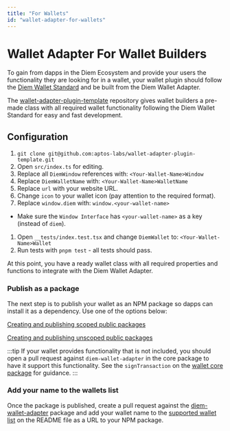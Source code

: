 ```yaml
---
title: "For Wallets"
id: "wallet-adapter-for-wallets"
---
```


# Wallet Adapter For Wallet Builders

To gain from dapps in the Diem Ecosystem and provide your users the functionality they are looking for in a wallet, your wallet plugin should follow the [Diem Wallet Standard](../standards/wallets.md) and be built from the Diem Wallet Adapter.

The [wallet-adapter-plugin-template](https://github.com/aptos-labs/wallet-adapter-plugin-template) repository gives wallet builders a pre-made class with all required wallet functionality following the Diem Wallet Standard for easy and fast development.

## Configuration

1. `git clone git@github.com:aptos-labs/wallet-adapter-plugin-template.git`
1. Open `src/index.ts` for editing.
1. Replace all `DiemWindow` references with: `<Your-Wallet-Name>Window`
1. Replace `DiemWalletName` with: `<Your-Wallet-Name>WalletName`
1. Replace `url` with your website URL.
1. Change `icon` to your wallet icon (pay attention to the required format).
1. Replace `window.diem` with: `window.<your-wallet-name>`
  - Make sure the `Window Interface` has `<your-wallet-name>` as a key (instead of `diem`).
1. Open `__tests/index.test.tsx` and change `DiemWallet` to: `<Your-Wallet-Name>Wallet`
1. Run tests with `pnpm test` - all tests should pass.

At this point, you have a ready wallet class with all required properties and functions to integrate with the Diem Wallet Adapter.

### Publish as a package

The next step is to publish your wallet as an NPM package so dapps can install it as a dependency. Use one of the options below:

[Creating and publishing scoped public packages](https://docs.npmjs.com/creating-and-publishing-scoped-public-packages)

[Creating and publishing unscoped public packages](https://docs.npmjs.com/creating-and-publishing-unscoped-public-packages)

:::tip
If your wallet provides functionality that is not included, you should open a pull request against `diem-wallet-adapter` in the core package to have it support this functionality. See the `signTransaction` on the [wallet core package](https://github.com/aptos-labs/diem-wallet-adapter/blob/main/packages/wallet-adapter-core/src/WalletCore.ts) for guidance.
:::

### Add your name to the wallets list

Once the package is published, create a pull request against the [diem-wallet-adapter](https://github.com/aptos-labs/diem-wallet-adapter) package and add your wallet name to the [supported wallet list](https://github.com/aptos-labs/diem-wallet-adapter#supported-wallet-packages) on the README file as a URL to your NPM package.
